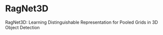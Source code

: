 # RagNet3D
RagNet3D: Learning Distinguishable Representation for Pooled Grids in 3D Object Detection
